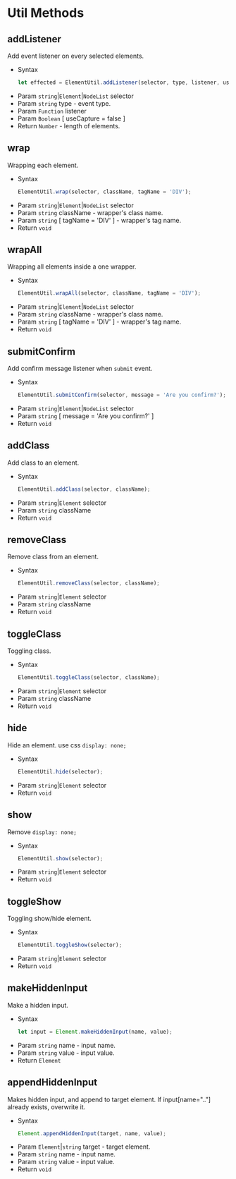 # Util Methods

## addListener

Add event listener on every selected elements.

- Syntax
  ``` js
  let effected = ElementUtil.addListener(selector, type, listener, useCapture = false);
  ```
- Param `string`|`Element`|`NodeList` selector
- Param `string` type - event type.
- Param `Function` listener
- Param `Boolean` [ useCapture = false ]
- Return `Number` - length of elements.

## wrap

Wrapping each element.

- Syntax
  ``` js
  ElementUtil.wrap(selector, className, tagName = 'DIV');
  ```
- Param `string`|`Element`|`NodeList` selector
- Param `string` className - wrapper's class name.
- Param `string` [ tagName = 'DIV' ] - wrapper's tag name.
- Return `void`

## wrapAll

Wrapping all elements inside a one wrapper.

- Syntax
  ``` js
  ElementUtil.wrapAll(selector, className, tagName = 'DIV');
  ```
- Param `string`|`Element`|`NodeList` selector
- Param `string` className - wrapper's class name.
- Param `string` [ tagName = 'DIV' ] - wrapper's tag name.
- Return `void`

## submitConfirm

Add confirm message listener when `submit` event.

- Syntax
  ``` js
  ElementUtil.submitConfirm(selector, message = 'Are you confirm?');
  ```
- Param `string`|`Element`|`NodeList` selector
- Param `string` [ message = 'Are you confirm?' ]
- Return `void`

## addClass

Add class to an element.

- Syntax
  ``` js
  ElementUtil.addClass(selector, className);
  ```
- Param  `string`|`Element` selector
- Param  `string` className
- Return `void`

## removeClass

Remove class from an element.

- Syntax
  ``` js
  ElementUtil.removeClass(selector, className);
  ```
- Param `string`|`Element` selector
- Param `string` className
- Return `void`

## toggleClass

Toggling class.

- Syntax
  ``` js
  ElementUtil.toggleClass(selector, className);
  ```
- Param `string`|`Element` selector
- Param `string` className
- Return `void`

## hide

Hide an element. use css `display: none;`

- Syntax
  ``` js
  ElementUtil.hide(selector);
  ```
- Param `string`|`Element` selector
- Return `void`

## show

Remove `display: none;`

- Syntax
  ``` js
  ElementUtil.show(selector);
  ```
- Param `string`|`Element` selector
- Return `void`

## toggleShow

Toggling show/hide element.

- Syntax
  ``` js
  ElementUtil.toggleShow(selector);
  ```
- Param `string`|`Element` selector
- Return `void`

## makeHiddenInput

Make a hidden input.

- Syntax
  ``` js
  let input = Element.makeHiddenInput(name, value);
  ```
- Param  `string` name - input name.
- Param  `string` value - input value.
- Return `Element`

## appendHiddenInput

Makes hidden input, and append to target element. If input[name=".."] already exists, overwrite it.

- Syntax
  ``` js
  Element.appendHiddenInput(target, name, value);
  ```
- Param  `Element`|`string` target - target element.
- Param  `string` name - input name.
- Param  `string` value - input value.
- Return `void`
